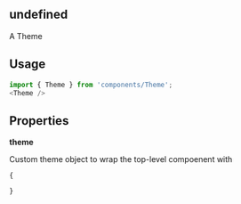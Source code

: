 <!-- ! This is a generated file. To make changes, edit <Component>.doc.js ! -->
## undefined
A Theme

## Usage

```javascript
import { Theme } from 'components/Theme';
<Theme />
```

## Properties

**theme**

Custom theme object to wrap the top-level compoenent with

```
{

}
```
  